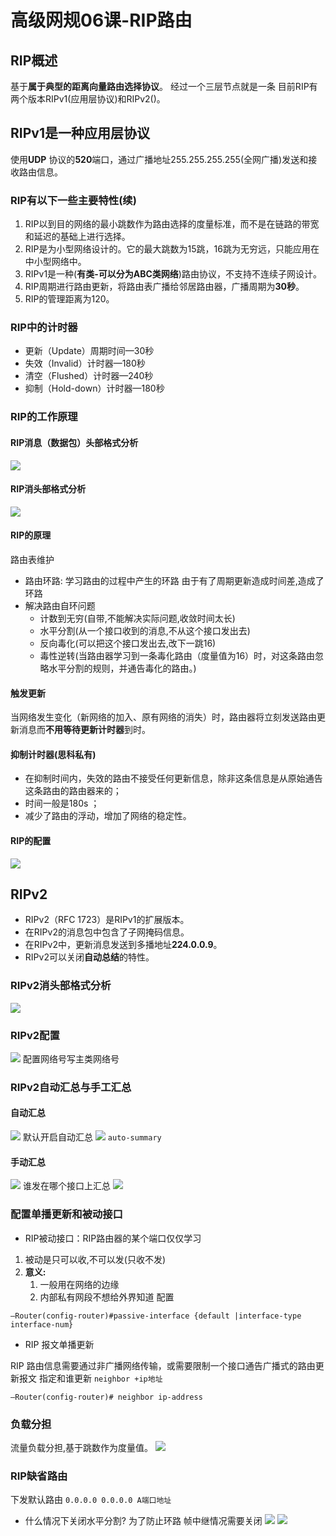 # 高级网规06课-RIP路由
## RIP概述
基于**属于典型的距离向量路由选择协议**。
经过一个三层节点就是一条
目前RIP有两个版本RIPv1(应用层协议)和RIPv2()。
## RIPv1是一种应用层协议
使用**UDP** 协议的**520**端口，通过广播地址255.255.255.255(全网广播)发送和接收路由信息。
### RIP有以下一些主要特性(续)
1. RIP以到目的网络的最小跳数作为路由选择的度量标准，而不是在链路的带宽和延迟的基础上进行选择。
2. RIP是为小型网络设计的。它的最大跳数为15跳，16跳为无穷远，只能应用在中小型网络中。
3. RIPv1是一种(**有类-可以分为ABC类网络**)路由协议，不支持不连续子网设计。
4. RIP周期进行路由更新，将路由表广播给邻居路由器，广播周期为**30秒**。
5. RIP的管理距离为120。
### RIP中的计时器
- 更新（Update）周期时间—30秒
- 失效（Invalid）计时器—180秒
- 清空（Flushed）计时器—240秒
- 抑制（Hold-down）计时器—180秒
### RIP的工作原理
#### RIP消息（数据包）头部格式分析
![](img/2019-08-05-17-01-19.png)
#### RIP消头部格式分析
![](img/2019-08-05-17-02-05.png)
#### RIP的原理
路由表维护
 - 路由环路:
    学习路由的过程中产生的环路
    由于有了周期更新造成时间差,造成了环路
 - 解决路由自环问题
   - 计数到无穷(自带,不能解决实际问题,收敛时间太长)
   - 水平分割(从一个接口收到的消息,不从这个接口发出去)
   -  反向毒化(可以把这个接口发出去,改下一跳16)
   -  毒性逆转(当路由器学习到一条毒化路由（度量值为16）时，对这条路由忽略水平分割的规则，并通告毒化的路由。)
#### 触发更新
当网络发生变化（新网络的加入、原有网络的消失）时，路由器将立刻发送路由更新消息而**不用等待更新计时器**到时。
#### 抑制计时器(思科私有)
- 在抑制时间内，失效的路由不接受任何更新信息，除非这条信息是从原始通告这条路由的路由器来的；
- 时间一般是180s ；
- 减少了路由的浮动，增加了网络的稳定性。
#### RIP的配置
![](img/2019-08-05-20-40-33.png)
## RIPv2 
- RIPv2（RFC 1723）是RIPv1的扩展版本。
- 在RIPv2的消息包中包含了子网掩码信息。
- 在RIPv2中，更新消息发送到多播地址**224.0.0.9**。
- RIPv2可以关闭**自动总结**的特性。
### RIPv2消头部格式分析
![](img/2019-08-05-17-08-28.png)
### RIPv2配置
![](img/2019-08-05-20-53-06.png)
配置网络号写主类网络号
### RIPv2自动汇总与手工汇总
#### 自动汇总 
![](img/2019-08-05-21-27-25.png)
默认开启自动汇总
![](img/2019-08-05-21-01-40.png)
`auto-summary`
#### 手动汇总
![](img/2019-08-05-21-28-52.png)
谁发在哪个接口上汇总
![](img/2019-08-05-22-12-19.png)
### 配置单播更新和被动接口
- RIP被动接口：RIP路由器的某个端口仅仅学习
1. 被动是只可以收,不可以发(只收不发)
2. **意义:**
   1. 一般用在网络的边缘
   2. 内部私有网段不想给外界知道
配置
```思科
–Router(config-router)#passive-interface {default |interface-type interface-num}
```
- RIP 报文单播更新

RIP 路由信息需要通过非广播网络传输，或需要限制一个接口通告广播式的路由更新报文
指定和谁更新 `neighbor +ip地址`
```思科
–Router(config-router)# neighbor ip-address
```
### 负载分担
流量负载分担,基于跳数作为度量值。
![](img/2019-08-05-22-30-44.png)
### RIP缺省路由
下发默认路由 
`0.0.0.0 0.0.0.0 A端口地址`
- 什么情况下关闭水平分割?
为了防止环路
帧中继情况需要关闭 
![](img/2019-08-05-22-38-48.png)
![](img/2019-08-05-22-39-09.png)